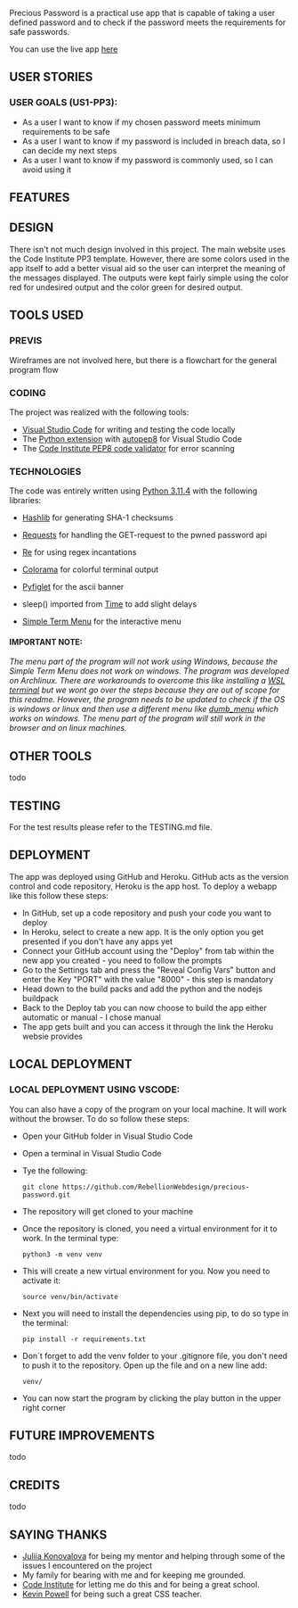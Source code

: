 Precious Password is a practical use app that is capable of taking a user defined password and to check if the password meets the requirements for safe passwords.

You can use the live app [here](https://precious-password-2beae8772161.herokuapp.com/)

## USER STORIES

### USER GOALS (US1-PP3):

- As a user I want to know if my chosen password meets minimum requirements to be safe
- As a user I want to know if my password is included in breach data, so I can decide my next steps
- As a user I want to know if my password is commonly used, so I can avoid using it

## FEATURES



## DESIGN

There isn't not much design involved in this project. The main website uses the Code Institute PP3 template. However, there are some colors used in the app itself to add a better visual aid so the user can interpret the meaning of the messages displayed. The outputs were kept fairly simple using the color red for undesired output and the color green for desired output.

## TOOLS USED

### PREVIS

Wireframes are not involved here, but there is a flowchart for the general program flow

### CODING

The project was realized with the following tools:

- [Visual Studio Code](https://code.visualstudio.com/) for writing and testing the code locally
- The [Python extension](https://marketplace.visualstudio.com/items?itemName=ms-python.python) with [autopep8](https://marketplace.visualstudio.com/items?itemName=ms-python.autopep8) for Visual Studio Code
- The [Code Institute PEP8 code validator](https://pep8ci.herokuapp.com/) for error scanning

### TECHNOLOGIES

The code was entirely written using [Python 3.11.4](https://www.python.org/) with the following libraries:

- [Hashlib](https://pypi.org/project/hashlib/) for generating SHA-1 checksums

- [Requests](https://pypi.org/project/requests/) for handling the GET-request to the pwned password api

- [Re](https://docs.python.org/3/library/re.html) for using regex incantations

- [Colorama](https://pypi.org/project/colorama/) for colorful terminal output

- [Pyfiglet](https://pypi.org/project/pyfiglet/) for the ascii banner

- sleep() imported from [Time](https://pypi.org/project/python-time/) to add slight delays

- [Simple Term Menu](https://pypi.org/project/simple-term-menu/) for the interactive menu

#### IMPORTANT NOTE:

*The menu part of the program will not work using Windows, because the Simple Term Menu does not work on windows. The program was developed on Archlinux. There are workarounds to overcome this like installing a [WSL terminal](https://github.com/IngoMeyer441/simple-term-menu/issues/5) but we wont go over the steps because they are out of scope for this readme. However, the program needs to be updated to check if the OS is windows or linux and then use a different menu like [dumb_menu](https://github.com/cornradio/dumb_menu) which works on windows. The menu part of the program will still work in the browser and on linux machines.*

## OTHER TOOLS

todo

## TESTING

For the test results please refer to the TESTING.md file.

## DEPLOYMENT

The app was deployed using GitHub and Heroku. GitHub acts as the version control and code repository, Heroku is the app host. To deploy a webapp like this follow these steps:

- In GitHub, set up a code repository and push your code you want to deploy
- In Heroku, select to create a new app. It is the only option you get presented if you don't have any apps yet
- Connect your GitHub account using the "Deploy" from tab within the new app you created - you need to follow the prompts
- Go to the Settings tab and press the "Reveal Config Vars" button and enter the Key "PORT" with the value "8000" - this step is mandatory
- Head down to the build packs and add the python and the nodejs buildpack
- Back to the Deploy tab you can now choose to build the app either automatic or manual - I chose manual
- The app gets built and you can access it through the link the Heroku websie provides

## LOCAL DEPLOYMENT

### LOCAL DEPLOYMENT USING VSCODE:

You can also have a copy of the program on your local machine. It will work without the browser. To do so follow these steps:

- Open your GitHub folder in Visual Studio Code

- Open a terminal in Visual Studio Code

- Tye the following:

  `git clone https://github.com/RebellionWebdesign/precious-password.git`
  
- The repository will get cloned to your machine

- Once the repository is cloned, you need a virtual environment for it to work. In the terminal type:

  `python3 -m venv venv`

- This will create a new virtual environment for you. Now you need to activate it:

  `source venv/bin/activate`

- Next you will need to install the dependencies using pip, to do so type in the terminal:

  `pip install -r requirements.txt`

- Don´t forget to add the venv folder to your .gitignore file, you don't need to push it to the repository. Open up the file and on a new line add:

  `venv/`

- You can now start the program by clicking the play button in the upper right corner

## FUTURE IMPROVEMENTS

todo

## CREDITS

todo

## SAYING THANKS

- [Juliia Konovalova](https://github.com/IuliiaKonovalova) for being my mentor and helping through some of the issues I encountered on the project
- My family for bearing with me and for keeping me grounded.
- [Code Institute](https://codeinstitute.net/de/) for letting me do this and for being a great school.
- [Kevin Powell](https://www.youtube.com/@KevinPowell) for being such a great CSS teacher.